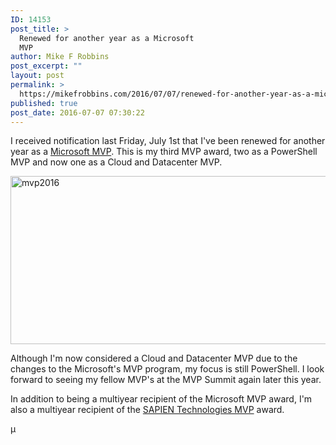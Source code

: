 ```yaml
---
ID: 14153
post_title: >
  Renewed for another year as a Microsoft
  MVP
author: Mike F Robbins
post_excerpt: ""
layout: post
permalink: >
  https://mikefrobbins.com/2016/07/07/renewed-for-another-year-as-a-microsoft-mvp/
published: true
post_date: 2016-07-07 07:30:22
---
```

I received notification last Friday, July 1st that I've been renewed for another year as a <a href="https://mvp.microsoft.com/en-us/PublicProfile/5000891" target="_blank">Microsoft MVP</a>. This is my third MVP award, two as a PowerShell MVP and now one as a Cloud and Datacenter MVP.

<a href="https://mvp.microsoft.com/en-us/PublicProfile/5000891" target="_blank"><img class="alignnone size-full wp-image-14155" src="http://mikefrobbins.com/wp-content/uploads/2016/07/mvp2016.jpg" alt="mvp2016" width="809" height="269" /></a>

Although I'm now considered a Cloud and Datacenter MVP due to the changes to the Microsoft's MVP program, my focus is still PowerShell. I look forward to seeing my fellow MVP's at the MVP Summit again later this year.

In addition to being a multiyear recipient of the Microsoft MVP award, I'm also a multiyear recipient of the <a href="http://www.sapien.com/company/mvp/10/Mike_Robbins" target="_blank">SAPIEN Technologies MVP</a> award.

µ
